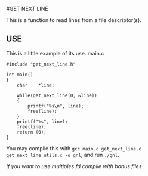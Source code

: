 #GET NEXT LINE

This is a function to read lines from a file descriptor(s).

## USE

This is a little example of its use.
main.c
```
#include "get_next_line.h"

int	main()
{
	char	*line;

	while(get_next_line(0, &line))
	{
		printf("%s\n", line);
		free(line);
	}	
	printf("%s", line);
	free(line);
	return (0);
}
```

You may compile this with `gcc main.c get_next_line.c get_next_line_utils.c -o gnl`, and run `./gnl`.

*If you want to use multiples fd compile with bonus files*
